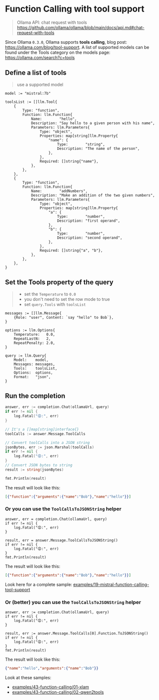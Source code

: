 # Function Calling with tool support
> Ollama API: chat request with tools https://github.com/ollama/ollama/blob/main/docs/api.md#chat-request-with-tools

Since Ollama `0.3.0`, Ollama supports **tools calling**, blog post: https://ollama.com/blog/tool-support.
A list of supported models can be found under the Tools category on the models page: https://ollama.com/search?c=tools

## Define a list of tools

> use a supported model

```golang
model := "mistral:7b"

toolsList := []llm.Tool{
    {
        Type: "function",
        Function: llm.Function{
            Name:        "hello",
            Description: "Say hello to a given person with his name",
            Parameters: llm.Parameters{
                Type: "object",
                Properties: map[string]llm.Property{
                    "name": {
                        Type:        "string",
                        Description: "The name of the person",
                    },
                },
                Required: []string{"name"},
            },
        },
    },
    {
        Type: "function",
        Function: llm.Function{
            Name:        "addNumbers",
            Description: "Make an addition of the two given numbers",
            Parameters: llm.Parameters{
                Type: "object",
                Properties: map[string]llm.Property{
                    "a": {
                        Type:        "number",
                        Description: "first operand",
                    },
                    "b": {
                        Type:        "number",
                        Description: "second operand",
                    },
                },
                Required: []string{"a", "b"},
            },
        },
    },
}
```

## Set the Tools property of the query

> - set the `Temperature` to `0.0`
> - you don't need to set the row mode to true
> - set `query.Tools` with `toolsList`

```golang
messages := []llm.Message{
    {Role: "user", Content: `say "hello" to Bob`},
}

options := llm.Options{
    Temperature:   0.0,
    RepeatLastN:   2,
    RepeatPenalty: 2.0,
}

query := llm.Query{
    Model:    model,
    Messages: messages,
    Tools:    toolsList,
    Options:  options,
    Format:   "json",
}
```

## Run the completion

```go
answer, err := completion.Chat(ollamaUrl, query)
if err != nil {
    log.Fatal("😡:", err)
}

// It's a []map[string]interface{}
toolCalls := answer.Message.ToolCalls

// Convert toolCalls into a JSON string
jsonBytes, err := json.Marshal(toolCalls)
if err != nil {
    log.Fatal("😡:", err)
}
// Convert JSON bytes to string
result := string(jsonBytes)

fmt.Println(result)
```

The result will look like this:
```json
[{"function":{"arguments":{"name":"Bob"},"name":"hello"}}]
```

### Or you can use the `ToolCallsToJSONString` helper

```golang
answer, err = completion.Chat(ollamaUrl, query)
if err != nil {
    log.Fatal("😡:", err)
}

result, err = answer.Message.ToolCallsToJSONString()
if err != nil {
    log.Fatal("😡:", err)
}
fmt.Println(result)
```
The result will look like this:
```json
[{"function":{"arguments":{"name":"Bob"},"name":"hello"}}]
```

Look here for a complete sample: [examples/19-mistral-function-calling-tool-support](https://github.com/parakeet-nest/parakeet/tree/main/examples/19-mistral-function-calling-tool-support)

### Or (better) you can use the `ToolCallsToJSONString` helper

```golang
answer, err := completion.Chat(ollamaUrl, query)
if err != nil {
    log.Fatal("😡:", err)
}

result, err := answer.Message.ToolCalls[0].Function.ToJSONString()
if err != nil {
    log.Fatal("😡:", err)
}
fmt.Println(result)
```

The result will look like this:
```json
{"name":"hello","arguments":{"name":"Bob"}}
```

Look at these samples:
- [examples/43-function-calling/01-xlam](https://github.com/parakeet-nest/parakeet/tree/main/examples/43-function-calling/01-xlam)
- [examples/43-function-calling/02-qwen2tools](https://github.com/parakeet-nest/parakeet/tree/main/examples/43-function-calling/02-qwen2tools)